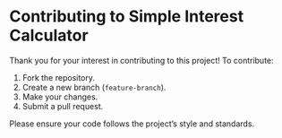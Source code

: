 # Contributing to Simple Interest Calculator

Thank you for your interest in contributing to this project! To contribute:

1. Fork the repository.
2. Create a new branch (`feature-branch`).
3. Make your changes.
4. Submit a pull request.

Please ensure your code follows the project’s style and standards.
